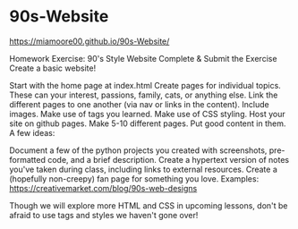 # 90s-Website

https://miamoore00.github.io/90s-Website/


Homework Exercise: 90's Style Website
Complete & Submit the Exercise
Create a basic website!

Start with the home page at index.html
Create pages for individual topics.
These can your interest, passions, family, cats, or anything else.
Link the different pages to one another (via nav or links in the content).
Include images.
Make use of tags you learned.
Make use of CSS styling.
Host your site on github pages.
Make 5-10 different pages.
Put good content in them.
A few ideas:

Document a few of the python projects you created with screenshots, pre-formatted code, and a brief description.
Create a hypertext version of notes you've taken during class, including links to external resources.
Create a (hopefully non-creepy) fan page for something you love.
Examples: https://creativemarket.com/blog/90s-web-designs

Though we will explore more HTML and CSS in upcoming lessons, don't be afraid to use tags and styles we haven't gone over!

